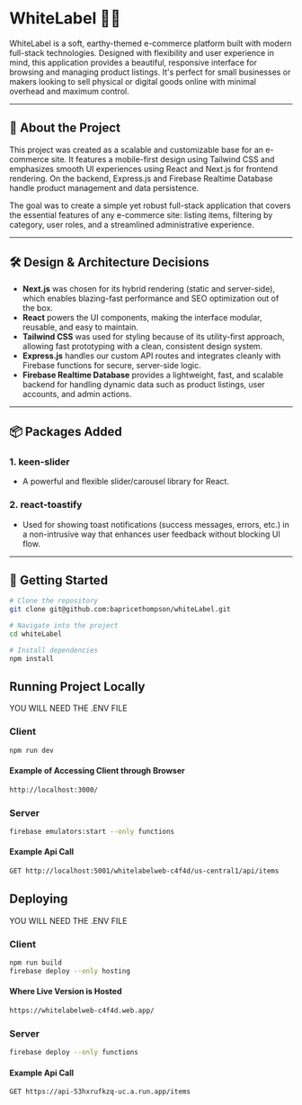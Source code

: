 # WhiteLabel 🛒🌿

WhiteLabel is a soft, earthy-themed e-commerce platform built with modern full-stack technologies. Designed with flexibility and user experience in mind, this application provides a beautiful, responsive interface for browsing and managing product listings. It's perfect for small businesses or makers looking to sell physical or digital goods online with minimal overhead and maximum control.

---

## 🌱 About the Project

This project was created as a scalable and customizable base for an e-commerce site. It features a mobile-first design using Tailwind CSS and emphasizes smooth UI experiences using React and Next.js for frontend rendering. On the backend, Express.js and Firebase Realtime Database handle product management and data persistence.

The goal was to create a simple yet robust full-stack application that covers the essential features of any e-commerce site: listing items, filtering by category, user roles, and a streamlined administrative experience.

---

## 🛠️ Design & Architecture Decisions

- **Next.js** was chosen for its hybrid rendering (static and server-side), which enables blazing-fast performance and SEO optimization out of the box.
- **React** powers the UI components, making the interface modular, reusable, and easy to maintain.
- **Tailwind CSS** was used for styling because of its utility-first approach, allowing fast prototyping with a clean, consistent design system.
- **Express.js** handles our custom API routes and integrates cleanly with Firebase functions for secure, server-side logic.
- **Firebase Realtime Database** provides a lightweight, fast, and scalable backend for handling dynamic data such as product listings, user accounts, and admin actions.

---

## 📦 Packages Added

### 1. **keen-slider**

- A powerful and flexible slider/carousel library for React.

### 2. **react-toastify**

- Used for showing toast notifications (success messages, errors, etc.) in a non-intrusive way that enhances user feedback without blocking UI flow.

---

## 🚀 Getting Started

```bash
# Clone the repository
git clone git@github.com:bapricethompson/whiteLabel.git

# Navigate into the project
cd whiteLabel

# Install dependencies
npm install

```

## Running Project Locally

YOU WILL NEED THE .ENV FILE

### Client

```bash
npm run dev
```

#### Example of Accessing Client through Browser

```bash
http://localhost:3000/
```

### Server

```bash
firebase emulators:start --only functions
```

#### Example Api Call

```bash
GET http://localhost:5001/whitelabelweb-c4f4d/us-central1/api/items
```

## Deploying

YOU WILL NEED THE .ENV FILE

### Client

```bash
npm run build
firebase deploy --only hosting
```

#### Where Live Version is Hosted

```bash
https://whitelabelweb-c4f4d.web.app/
```

### Server

```bash
firebase deploy --only functions
```

#### Example Api Call

```bash
GET https://api-53hxrufkzq-uc.a.run.app/items
```
